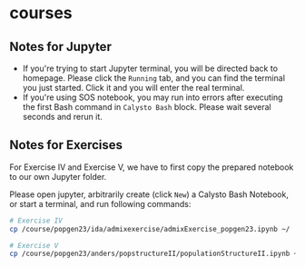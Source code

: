 # courses

## Notes for Jupyter

- If you're trying to start Jupyter terminal, you will be directed back to homepage. Please click the `Running` tab, and you can find the terminal you just started. Click it and you will enter the real terminal.
- If you're using SOS notebook, you may run into errors after executing the first Bash command in `Calysto Bash` block. Please wait several seconds and rerun it.

## Notes for Exercises

For Exercise IV and Exercise V, we have to first copy the prepared notebook to our own Jupyter folder.

Please open jupyter, arbitrarily create (click `New`) a Calysto Bash Notebook, or start a terminal, and run following commands:

```bash
# Exercise IV
cp /course/popgen23/ida/admixexercise/admixExercise_popgen23.ipynb ~/

# Exercise V
cp /course/popgen23/anders/popstructureII/populationStructureII.ipynb ~/
```

